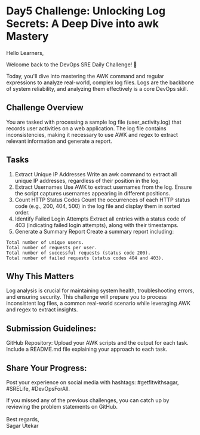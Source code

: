 # Day5 Challenge: Unlocking Log Secrets: A Deep Dive into awk Mastery

Hello Learners,

Welcome back to the DevOps SRE Daily Challenge! 🎉

Today, you'll dive into mastering the AWK command and regular expressions to analyze real-world, complex log files. Logs are the backbone of system reliability, and analyzing them effectively is a core DevOps skill.

## Challenge Overview
You are tasked with processing a sample log file (user_activity.log) that records user activities on a web application. The log file contains inconsistencies, making it necessary to use AWK and regex to extract relevant information and generate a report.



## Tasks
1. Extract Unique IP Addresses Write an awk command to extract all unique IP addresses, regardless of their position in the log.
2. Extract Usernames Use AWK to extract usernames from the log. Ensure the script captures usernames appearing in different positions.
3. Count HTTP Status Codes Count the occurrences of each HTTP status code (e.g., 200, 404, 500) in the log file and display them in sorted order.
4. Identify Failed Login Attempts Extract all entries with a status code of 403 (indicating failed login attempts), along with their timestamps.
5. Generate a Summary Report Create a summary report including:
```
Total number of unique users.
Total number of requests per user.
Total number of successful requests (status code 200).
Total number of failed requests (status codes 404 and 403).
```

## Why This Matters
Log analysis is crucial for maintaining system health, troubleshooting errors, and ensuring security. 
This challenge will prepare you to process inconsistent log files, a common real-world scenario while leveraging AWK and regex to extract insights.



## Submission Guidelines:
GitHub Repository:
Upload your AWK scripts and the output for each task.
Include a README.md file explaining your approach to each task.

## Share Your Progress:
Post your experience on social media with hashtags: #getfitwithsagar, #SRELife, #DevOpsForAll.

If you missed any of the previous challenges, you can catch up by reviewing the problem statements on GitHub.
</br></br>
Best regards,</br>
Sagar Utekar
